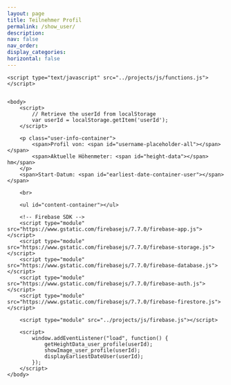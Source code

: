```yaml
---
layout: page
title: Teilnehmer Profil
permalink: /show_user/
description:
nav: false
nav_order: 
display_categories:
horizontal: false
---
```


<html>
    <head>
        <title>Firebase Image Upload using HTML and JavaScript</title>
        <link rel="stylesheet" type="text/css" href="../projects/css/style.css">
    </head>

    <script type="text/javascript" src="../projects/js/functions.js"></script>

    
    <body>
        <script>
            // Retrieve the userId from localStorage
            var userId = localStorage.getItem('userId');
        </script>

        <p class="user-info-container">
            <span>Profil von: <span id="username-placeholder-all"></span></span>
            <span>Aktuelle Höhenmeter: <span id="height-data"></span> hm</span>
        </p>
        <span>Start-Datum: <span id="earliest-date-container-user"></span></span>

        <br>

        <ul id="content-container"></ul>
        
        <!-- Firebase SDK -->
        <script type="module" src="https://www.gstatic.com/firebasejs/7.7.0/firebase-app.js"></script>
        <script type="module" src="https://www.gstatic.com/firebasejs/7.7.0/firebase-storage.js"></script>
        <script type="module" src="https://www.gstatic.com/firebasejs/7.7.0/firebase-database.js"></script>
        <script type="module" src="https://www.gstatic.com/firebasejs/7.7.0/firebase-auth.js"></script>
        <script type="module" src="https://www.gstatic.com/firebasejs/7.7.0/firebase-firestore.js"></script>

        <script type="module" src="../projects/js/firebase.js"></script>

        <script>
            window.addEventListener("load", function() {
                getHeightData_user_profile(userId);
                showImage_user_profile(userId);
                displayEarliestDateUser(userId);
            });
        </script>
    </body>
</html>